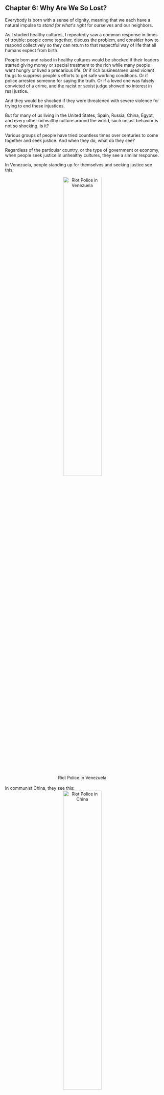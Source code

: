 ## Chapter 6: Why Are We So Lost?

Everybody is born with a sense of dignity, meaning that we each have a natural impulse to _stand for what's right_ for ourselves and our neighbors.

As I studied healthy cultures, I repeatedly saw a common response in times of trouble: people come together, discuss the problem, and consider how to respond collectively so they can return to that respectful way of life that all humans expect from birth.

People born and raised in healthy cultures would be shocked if their leaders started giving money or special treatment to the rich while many people went hungry or lived a precarious life. Or if rich businessmen used violent thugs to suppress people's efforts to get safe working conditions. Or if police arrested someone for saying the truth. Or if a loved one was falsely convicted of a crime, and the racist or sexist judge showed no interest in real justice.

And they would be shocked if they were threatened with severe violence for trying to end these injustices.

But for many of us living in the United States, Spain, Russia, China, Egypt, and every other unhealthy culture around the world, such unjust behavior is not so shocking, is it?

Various groups of people have tried countless times over centuries to come together and seek justice. And when they do, what do they see?

Regardless of the particular country, or the type of government or economy, when people seek justice in unhealthy cultures, they see a similar response.

In Venezuela, people standing up for themselves and seeking justice see this:

<center>
<img src="./images/venezuelan_riot_police.jpg" width=50% alt="Riot Police in Venezuela"/><br/>
Riot Police in Venezuela</center>
<br/><div style="break-after:page"></div>
In communist China, they see this:

<center>
<img src="./images/chinese_riot_police.jpg" width=50% alt="Riot Police in China"/><br/>
Riot Police in China
</center>
<br/>
And in the capitalist United States, they see this:

<center>
<img src="./images/american_riot_police.jpg" width=50% alt="Riot Police in the United States"/><br/>
Riot Police in the United States
</center>
<br/>
I was taught growing up that the police's job is to keep people safe and enforce the law. But the riot police consistently protect the interests and possessions of the rich and powerful even when they are clearly violating the law.

And who are the police protecting the rich and powerful from? Of course, they are protecting the rich and powerful from people who are angry about low wages, pollution, corruption, wars based on lies, and all the usual injustices in unhealthy cultures. The police are actually employed to scare people away from standing up for themselves, and to punish people for collectively seeking justice.

In unhealthy cultures, where people are forbidden from holding their leaders accountable or standing with others to seek justice, is it any wonder that leaders indulge in corruption, crime, and domination?

As I was born and raised in an unhealthy culture, all this seemed normal and natural to me until I discovered healthy cultures where people do not live this way.

Every single human feels a deep urge to stand up for what's right in their culture, and _your urge to "stand for what's right" is the natural urge to uphold the laws of your own society_. In healthy cultures, people are expected to act on that urge. In unhealthy cultures, they are punished for acting on it.**

Unhealthy cultures systematically train people from childhood to "hold back" or "shut down" parts of themselves so they won't honor this urge to stand for what's right against their abusive authorities.**

In healthy cultures, standing for what's right in solidarity with neighbors is not just encouraged -- it's expected. Everyone agrees on their laws, and everyone is expected to uphold them to ensure they can maintain a respectful way of life. Children are trained from birth to have the courage to consistently uphold their laws with integrity.

This shows why so many people of unhealthy cultures are lost, with ineffective politics and endless corruption, greed, discrimination, and pollution, no matter who people vote for. When the path to universal justice is outlawed -- because people are forbidden from taking responsibility to stand for what's right -- injustice and ineffective political movements become normalized.

Can you imagine living in a culture where everyone accepts responsibility for standing up for what's right and upholding their laws, with each person acting in solidarity with everyone else to ensure that no one is mistreated?

### The Nootka Stand in Solidarity

In the book _Daughters of Copper Woman_, a Nootka storyteller described a cultural technique the Nootka used to help people see their own foolish behavior: people who acted like mirrors, helping people see their own silly or foolish behavior by imitating it.

These "mirror" people were like magazine opinion writers who commented on all sorts of things. If a mirror thought that the council was about to do something foolish, they might show up at council and imitate one of the leader's every moves so that "every little wart on that person would show, every hole in their idea would suddenly look real big."

If a person were vain about their clothes, a mirror might follow behind them wearing tattered rags and their hair would be like a bird's nest full of mud and sticks, all looking similar to the vain person. If a person had a bad temper, a mirror might follow and have fits, hitting the sand with a rock or insulting birds and generally looking foolish. If a person became self-important, the mirror might follow along babbling like a baby, "until you finally heard what an ass you were bein'." And if a mirror started being mean or pushy, a second mirror might follow along and let the first one see how they were showing up.

The Nootka storyteller noted, "nobody would ever dare blow up at the [mirror]!" Anyone who did would be shamed. Mirrors did not make fun of people or act hurtfully. They helped people see what they looked like to others and how silly it was to put so much emphasis on unimportant things like clothes or jewelry, "instead of what counts, like bein' nice to people, and bein' lovin'..."

Christians arrived and started dividing up the land. They set up a church, and began trying to get the Nootka to attend, offering glass mirrors and other trinkets as enticements. At church, the preacher told them what to wear, how to live, and what to do. He insisted that men shouldn't wear kilts, and women should only have long dresses that covered them completely. He kept saying that everyone should live and dress like the white man.

One day, a mirror person from a nearby community arrived at the church. Like the white man, she wore a big black hat and a black jacket. She even wore old rundown shoes someone had thrown away. Unlike the white man, she wore nothing else. 

She moved to the front and waited for church to start.

The preacher got very upset, but everyone else looked at her respectfully. No one mocked her or looked away to avoid her nakedness.

The preacher started ranting about nudity, naked women, sin, and respect for God. Then he came down from his pulpit and grabbed the mirror to throw her out!

Acting violently towards a mirror was absolutely not allowed, and the storyteller said, "The people just about ripped him apart." But the mirror protected him from the crowd, went up to where the preacher had been, and began speaking.

The mirror first encouraged empathy, asking people to imagine how a stranger might feel, being away from home and surrounded by people who looked and acted differently. Then she reminded her neighbors of the beauty of their respectful way of life when she said, "there was more than one kind of mirror. There was the white man's mirror that you got if you went to church, but there was the mirror in the eyes of the people you loved..." She warned the crowd about following anybody "who was so mixed up they'd do forbidden things."

I feel impressed that this woman calmly but clearly confronted the preacher's hurtful attitudes. She even invited her neighbors to have compassion for a stranger after he'd acted rudely. I also feel impressed that the people immediately recognized who was in the right and acted in support of the mostly-naked woman instead of the self-righteous man. This story showed me that whole communities can act in solidarity and stand for a culture of mutual respect when conflict arises.

This story showed me what it's like when everyone in a culture upholds the rules for how people treat each other. The Nootka didn't have police; everybody took a stand to protect the clown when she was attacked. They had rules that worked for everyone, and everyone upheld them.

And this solidarity was not a one-off event. It was a way of life. The clown walked out of the church, and all the people followed her, leaving the preacher alone. That church still exists and remains empty to this day.

This solidarity can only exist if neighbors act generously with each other. If selfishness is widespread, it is naturally hard for people to trust each other to stand for what's right, even at great personal risk.

### Solidarity and Generosity Used to be Universal

A few thousand years ago, everybody lived in a healthy culture where solidarity and widespread generosity among neighbors was simply normal and expected. Since then, unhealthy cultures have formed and slowly spread around the world, trapping free people in exploitative societies where a few people rule over the rest. How have rulers trained conquered people not to have the personal strength to stand for what's right, instead tolerating endless exploitation, discrimination, pollution, and corruption? And how do healthy cultures train people instead to have that deep personal strength to stand for what's right at any cost?

To explore deep spiritual training, join me in _Chapter 7: Encouraging vs Discouraging Spirituality_.
